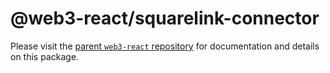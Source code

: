 # @web3-react/squarelink-connector

Please visit the [parent `web3-react` repository](https://github.com/NoahZinsmeister/web3-react) for documentation and details on this package.
